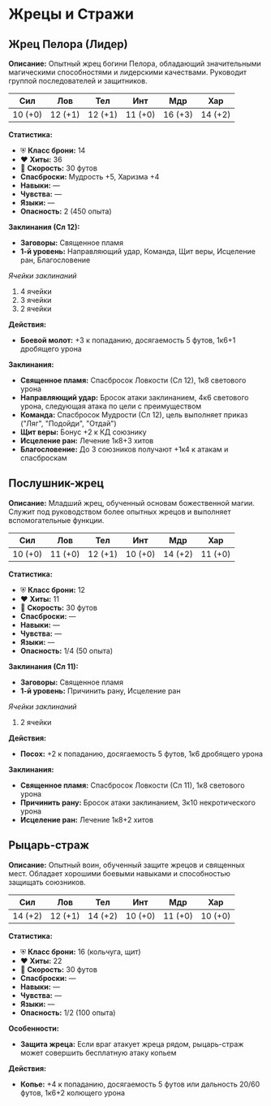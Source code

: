 # Жрецы и Стражи

## Жрец Пелора (Лидер)

**Описание:** Опытный жрец богини Пелора, обладающий значительными магическими способностями и лидерскими качествами. Руководит группой последователей и защитников.

| Сил     | Лов     | Тел     | Инт     | Мдр     | Хар     |
|---------|---------|---------|---------|---------|---------|
| 10 (+0) | 12 (+1) | 12 (+1) | 11 (+0) | 16 (+3) | 14 (+2) |

**Статистика:**
- ⛨ **Класс брони:** 14
- ❤️ **Хиты:** 36
- 🏃 **Скорость:** 30 футов
- **Спасброски:** Мудрость +5, Харизма +4
- **Навыки:** —
- **Чувства:** —
- **Языки:** —
- **Опасность:** 2 (450 опыта)

**Заклинания (Сл 12):**
- **Заговоры:** Священное пламя
- **1-й уровень:** Направляющий удар, Команда, Щит веры, Исцеление ран, Благословение

*Ячейки заклинаний*
1. 4 ячейки
2. 3 ячейки
3. 2 ячейки

**Действия:**
- **Боевой молот:** +3 к попаданию, досягаемость 5 футов, 1к6+1 дробящего урона

**Заклинания:**
- **Священное пламя:** Спасбросок Ловкости (Сл 12), 1к8 светового урона
- **Направляющий удар:** Бросок атаки заклинанием, 4к6 светового урона, следующая атака по цели с преимуществом
- **Команда:** Спасбросок Мудрости (Сл 12), цель выполняет приказ ("Ляг", "Подойди", "Отдай")
- **Щит веры:** Бонус +2 к КД союзнику
- **Исцеление ран:** Лечение 1к8+3 хитов
- **Благословение:** До 3 союзников получают +1к4 к атакам и спасброскам

## Послушник-жрец

**Описание:** Младший жрец, обученный основам божественной магии. Служит под руководством более опытных жрецов и выполняет вспомогательные функции.

| Сил     | Лов     | Тел     | Инт     | Мдр     | Хар     |
|---------|---------|---------|---------|---------|---------|
| 10 (+0) | 11 (+0) | 12 (+1) | 10 (+0) | 14 (+2) | 11 (+0) |

**Статистика:**
- ⛨ **Класс брони:** 12
- ❤️ **Хиты:** 11
- 🏃 **Скорость:** 30 футов
- **Спасброски:** —
- **Навыки:** —
- **Чувства:** —
- **Языки:** —
- **Опасность:** 1/4 (50 опыта)

**Заклинания (Сл 11):**
- **Заговоры:** Священное пламя
- **1-й уровень:** Причинить рану, Исцеление ран

*Ячейки заклинаний*
1. 2 ячейки

**Действия:**
- **Посох:** +2 к попаданию, досягаемость 5 футов, 1к6 дробящего урона

**Заклинания:**
- **Священное пламя:** Спасбросок Ловкости (Сл 11), 1к8 светового урона
- **Причинить рану:** Бросок атаки заклинанием, 3к10 некротического урона
- **Исцеление ран:** Лечение 1к8+2 хитов

## Рыцарь-страж

**Описание:** Опытный воин, обученный защите жрецов и священных мест. Обладает хорошими боевыми навыками и способностью защищать союзников.

| Сил     | Лов     | Тел     | Инт     | Мдр     | Хар     |
|---------|---------|---------|---------|---------|---------|
| 14 (+2) | 12 (+1) | 14 (+2) | 10 (+0) | 11 (+0) | 10 (+0) |

**Статистика:**
- ⛨ **Класс брони:** 16 (кольчуга, щит)
- ❤️ **Хиты:** 22
- 🏃 **Скорость:** 30 футов
- **Спасброски:** —
- **Навыки:** —
- **Чувства:** —
- **Языки:** —
- **Опасность:** 1/2 (100 опыта)

**Особенности:**
- **Защита жреца:** Если враг атакует жреца рядом, рыцарь-страж может совершить бесплатную атаку копьем

**Действия:**
- **Копье:** +4 к попаданию, досягаемость 5 футов или дальность 20/60 футов, 1к6+2 колющего урона
